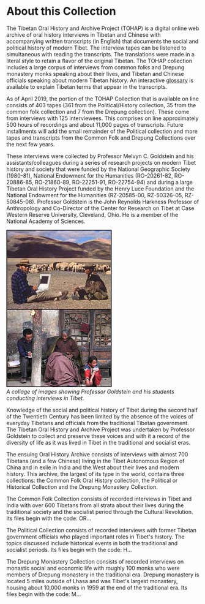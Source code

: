 # About this Collection

The Tibetan Oral History and Archive Project (TOHAP) is a digital online web archive of oral history interviews in Tibetan and Chinese with accompanying written transcripts (in English) that documents the social and political history of modern Tibet. The interview tapes can be listened to simultaneous with reading the transcripts. The translations were made in a literal style to retain a flavor of the original Tibetan. The TOHAP collection includes a large corpus of interviews from common folks and Drepung monastery monks speaking about their lives, and Tibetan and Chinese officials speaking about modern Tibetan history. An interactive [glossary](./GLOSSARY.md) is available to explain Tibetan terms that appear in the transcripts.

As of April 2019, the portion of the TOHAP Collection that is available on line consists of 403 tapes (361 from the Political/History collection, 35 from the common folk collection and 7 from the Drepung collection). These come from interviews with 125 interviewees. This comprises on line approximately 500 hours of recordings and about 11,000 pages of transcripts. Future installments will add the small remainder of the Political collection and more tapes and transcripts from the Common Folk and Drepung Collections over the next few years.

These interviews were collected by Professor Melvyn C. Goldstein and his assistants/colleagues during a series of research projects on modern Tibet history and society that were funded by the National Geographic Society (1980-81), National Endowment for the Humanities (RO-20261-82, RO-20886-85, RO-21860-89, RO-22251-91, RO-22754-94) and during a large Tibetan Oral History Project funded by the Henry Luce Foundation and the National Endowment for the Humanities (RZ-20585-00, RZ-50326-05, RZ-50845-08). Professor Goldstein is the John Reynolds Harkness Professor of Anthropology and Co-Director of the Center for Research on Tibet at Case Western Reserve University, Cleveland, Ohio. He is a member of the National Academy of Sciences.

![alt](./_image/tohap-collage.jpeg "A collage of images showing Professor Goldstein and his students conducting interviews in Tibet.")  
*A collage of images showing Professor Goldstein and his students conducting interviews in Tibet.*

Knowledge of the social and political history of Tibet during the second half of the Twentieth Century has been limited by the absence of the voices of everyday Tibetans and officials from the traditional Tibetan government. The Tibetan Oral History and Archive Project was undertaken by Professor Goldstein to collect and preserve these voices and with it a record of the diversity of life as it was lived in Tibet in the traditional and socialist eras.

The ensuing Oral History Archive consists of interviews with almost 700 Tibetans (and a few Chinese) living in the Tibet Autonomous Region of China and in exile in India and the West about their lives and modern history. This archive, the largest of its type in the world, contains three collections: the Common Folk Oral History collection, the Political or Historical Collection and the Drepung Monastery Collection. 

The Common Folk Collection consists of recorded interviews in Tibet and India with over 600 Tibetans from all strata about their lives during the traditional society and the socialist period through the Cultural Revolution. Its files begin with the code: OR…

The Political Collection consists of recorded interviews with former Tibetan government officials who played important roles in Tibet's history. The topics discussed include historical events in both the traditional and socialist periods. Its files begin with the code: H…

The Drepung Monastery Collection consists of recorded interviews on monastic social and economic life with roughly 100 monks who were members of Drepung monastery in the traditional era. Drepung monastery is located 5 miles outside of Lhasa and was Tibet's largest monastery, housing about 10,000 monks in 1959 at the end of the traditional era. Its files begin with the code:  M…
